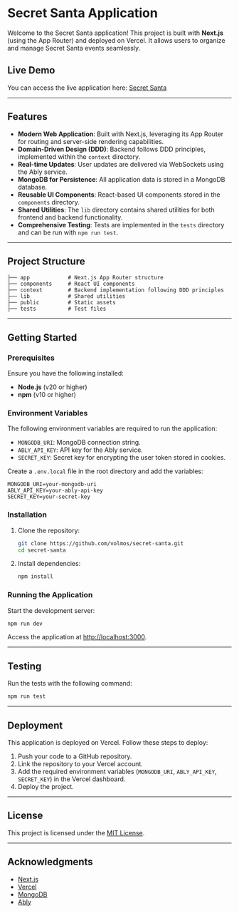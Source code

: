 # Secret Santa Application

Welcome to the Secret Santa application! This project is built with **Next.js** (using the App Router) and deployed on Vercel. It allows users to organize and manage Secret Santa events seamlessly.

## Live Demo
You can access the live application here: [Secret Santa](https://secretsanta.victorolmos.com)

---

## Features
- **Modern Web Application**: Built with Next.js, leveraging its App Router for routing and server-side rendering capabilities.
- **Domain-Driven Design (DDD)**: Backend follows DDD principles, implemented within the `context` directory.
- **Real-time Updates**: User updates are delivered via WebSockets using the Ably service.
- **MongoDB for Persistence**: All application data is stored in a MongoDB database.
- **Reusable UI Components**: React-based UI components stored in the `components` directory.
- **Shared Utilities**: The `lib` directory contains shared utilities for both frontend and backend functionality.
- **Comprehensive Testing**: Tests are implemented in the `tests` directory and can be run with `npm run test`.

---

## Project Structure

```plaintext
├── app            # Next.js App Router structure
├── components     # React UI components
├── context        # Backend implementation following DDD principles
├── lib            # Shared utilities
├── public         # Static assets
├── tests          # Test files
```

---

## Getting Started

### Prerequisites

Ensure you have the following installed:
- **Node.js** (v20 or higher)
- **npm** (v10 or higher)

### Environment Variables

The following environment variables are required to run the application:

- `MONGODB_URI`: MongoDB connection string.
- `ABLY_API_KEY`: API key for the Ably service.
- `SECRET_KEY`: Secret key for encrypting the user token stored in cookies.

Create a `.env.local` file in the root directory and add the variables:

```env
MONGODB_URI=your-mongodb-uri
ABLY_API_KEY=your-ably-api-key
SECRET_KEY=your-secret-key
```

### Installation

1. Clone the repository:
   ```bash
   git clone https://github.com/volmos/secret-santa.git
   cd secret-santa
   ```
2. Install dependencies:
   ```bash
   npm install
   ```

### Running the Application

Start the development server:
```bash
npm run dev
```

Access the application at [http://localhost:3000](http://localhost:3000).

---

## Testing

Run the tests with the following command:
```bash
npm run test
```

---

## Deployment

This application is deployed on Vercel. Follow these steps to deploy:

1. Push your code to a GitHub repository.
2. Link the repository to your Vercel account.
3. Add the required environment variables (`MONGODB_URI`, `ABLY_API_KEY`, `SECRET_KEY`) in the Vercel dashboard.
4. Deploy the project.

---

## License

This project is licensed under the [MIT License](LICENSE).

---

## Acknowledgments

- [Next.js](https://nextjs.org/)
- [Vercel](https://vercel.com/)
- [MongoDB](https://www.mongodb.com/)
- [Ably](https://ably.com/)

